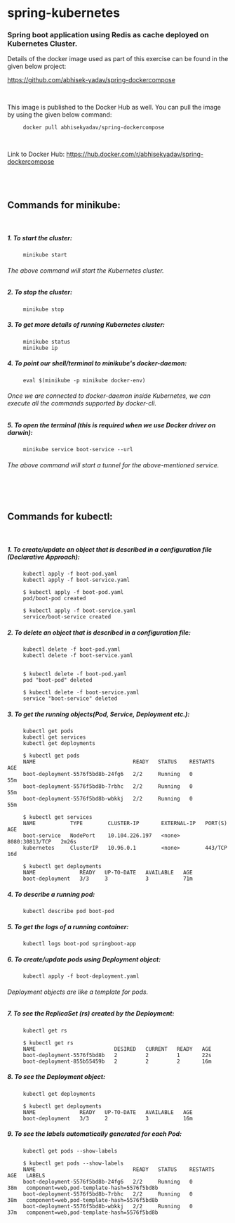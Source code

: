 # spring-kubernetes

### Spring boot application using Redis as cache deployed on Kubernetes Cluster.

Details of the docker image used as part of this exercise can be found in the given below project:

https://github.com/abhisek-yadav/spring-dockercompose

<br/>

This image is published to the Docker Hub as well. You can pull the image by using the given below command:

         docker pull abhisekyadav/spring-dockercompose

<br/>

Link to Docker Hub: https://hub.docker.com/r/abhisekyadav/spring-dockercompose

<br/>
<br/>

## Commands for minikube:
<br/>

##### 1. To start the cluster:

         minikube start

###### The above command will start the Kubernetes cluster. 

##### 2. To stop the cluster:

         minikube stop


##### 3. To get more details of running Kubernetes cluster:

         minikube status
         minikube ip


##### 4. To point our shell/terminal to minikube's docker-daemon:

         eval $(minikube -p minikube docker-env)

###### Once we are connected to docker-daemon inside Kubernetes, we can execute all the commands supported by docker-cli. 


##### 5. To open the terminal (this is required when we use Docker driver on darwin):

         minikube service boot-service --url

###### The above command will start a tunnel for the above-mentioned service.

<br/>
<br/>

## Commands for kubectl:
<br/>

##### 1. To create/update an object that is described in a configuration file (Declarative Approach):

         kubectl apply -f boot-pod.yaml
         kubectl apply -f boot-service.yaml
         
         $ kubectl apply -f boot-pod.yaml
         pod/boot-pod created
         
         $ kubectl apply -f boot-service.yaml
         service/boot-service created
         
       
         
##### 2. To delete an object that is described in a configuration file:
         
         kubectl delete -f boot-pod.yaml
         kubectl delete -f boot-service.yaml
         
         
         $ kubectl delete -f boot-pod.yaml
         pod "boot-pod" deleted
         
         $ kubectl delete -f boot-service.yaml
         service "boot-service" deleted
         
         
         
        
##### 3. To get the running objects(Pod, Service, Deployment etc.):

         kubectl get pods
         kubectl get services
         kubectl get deployments
         
         $ kubectl get pods
         NAME                               READY   STATUS    RESTARTS   AGE
         boot-deployment-5576f5bd8b-24fg6   2/2     Running   0          55m
         boot-deployment-5576f5bd8b-7rbhc   2/2     Running   0          55m
         boot-deployment-5576f5bd8b-wbkkj   2/2     Running   0          55m

         $ kubectl get services
         NAME           TYPE        CLUSTER-IP       EXTERNAL-IP   PORT(S)          AGE
         boot-service   NodePort    10.104.226.197   <none>        8080:30813/TCP   2m26s
         kubernetes     ClusterIP   10.96.0.1        <none>        443/TCP          16d

         $ kubectl get deployments
         NAME              READY   UP-TO-DATE   AVAILABLE   AGE
         boot-deployment   3/3     3            3           71m



##### 4. To describe a running pod:

         kubectl describe pod boot-pod


##### 5. To get the logs of a running container:

         kubectl logs boot-pod springboot-app
         
         
##### 6. To create/update pods using Deployment object:

         kubectl apply -f boot-deployment.yaml
         
###### Deployment objects are like a template for pods.


##### 7. To see the ReplicaSet (rs) created by the Deployment:

         kubectl get rs
         
         $ kubectl get rs
         NAME                         DESIRED   CURRENT   READY   AGE
         boot-deployment-5576f5bd8b   2         2         1       22s
         boot-deployment-855b55459b   2         2         2       16m
       
       
       
##### 8. To see the Deployment object:

         kubectl get deployments
         
         $ kubectl get deployments
         NAME              READY   UP-TO-DATE   AVAILABLE   AGE
         boot-deployment   3/3     2            3           16m

         
         
##### 9. To see the labels automatically generated for each Pod:

         kubectl get pods --show-labels         
         
         $ kubectl get pods --show-labels 
         NAME                               READY   STATUS    RESTARTS   AGE   LABELS
         boot-deployment-5576f5bd8b-24fg6   2/2     Running   0          38m   component=web,pod-template-hash=5576f5bd8b
         boot-deployment-5576f5bd8b-7rbhc   2/2     Running   0          38m   component=web,pod-template-hash=5576f5bd8b
         boot-deployment-5576f5bd8b-wbkkj   2/2     Running   0          37m   component=web,pod-template-hash=5576f5bd8b
